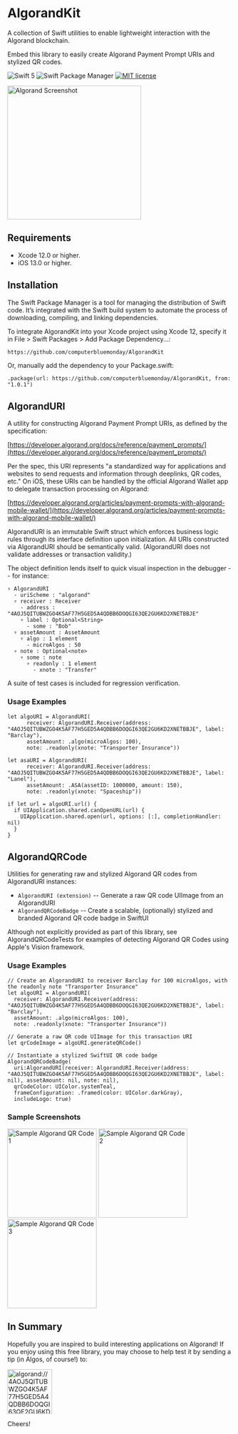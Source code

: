 # AlgorandKit

A collection of Swift utilities to enable lightweight interaction with the Algorand blockchain.

Embed this library to easily create Algorand Payment Prompt URIs and stylized QR codes.

![Swift 5](https://img.shields.io/badge/Swift-5-blue.svg)
![Swift Package Manager](https://img.shields.io/badge/support-Swift_Package_Manager-orange.svg)
[![MIT license](http://img.shields.io/badge/license-MIT-blue.svg)](https://github.com/computerbluemonday/AlgorandKit/raw/master/LICENSE)

<img src="/images/AlgorandKit_screenshot_device.png" alt="Algorand Screenshot" width="300"/>

## Requirements
* Xcode 12.0 or higher.
* iOS 13.0 or higher.

## Installation

The Swift Package Manager is a tool for managing the distribution of Swift code. It’s integrated with the Swift build system to automate the process of downloading, compiling, and linking dependencies.

To integrate AlgorandKit into your Xcode project using Xcode 12, specify it in File > Swift Packages > Add Package Dependency...:

```ogdl
https://github.com/computerbluemonday/AlgorandKit
```

Or, manually add the dependency to your Package.swift:

```ogdl
.package(url: https://github.com/computerbluemonday/AlgorandKit, from: "1.0.1")
```
## AlgorandURI

A utility for constructing Algorand Payment Prompt URIs, as defined by the specification:

[https://developer.algorand.org/docs/reference/payment_prompts/](https://developer.algorand.org/docs/reference/payment_prompts/)

Per the spec, this URI represents "a standardized way for applications and websites
to send requests and information through deeplinks, QR codes, etc." On iOS, these URIs
can be handled by the official Algorand Wallet app to delegate transaction processing on Algorand:

[https://developer.algorand.org/articles/payment-prompts-with-algorand-mobile-wallet/](https://developer.algorand.org/articles/payment-prompts-with-algorand-mobile-wallet/)

AlgorandURI is an immutable Swift struct which enforces business logic rules through its
interface definition upon initialization. All URIs constructed via AlgorandURI should be
semantically valid. (AlgorandURI does not validate addresses or transaction validity.)

The object definition lends itself to quick visual inspection in the debugger -- for instance:

```
▿ AlgorandURI
  - uriScheme : "algorand"
  ▿ receiver : Receiver
    - address : "4AOJ5QITUBWZGO4K5AF77H5GED5A4QDBB6DOQGI63QE2GU6KD2XNETBBJE"
    ▿ label : Optional<String>
      - some : "Bob"
  ▿ assetAmount : AssetAmount
    ▿ algo : 1 element
      - microAlgos : 50
  ▿ note : Optional<note>
    ▿ some : note
      ▿ readonly : 1 element
        - xnote : "Transfer"
```

A suite of test cases is included for regression verification.

### Usage Examples

```
let algoURI = AlgorandURI(
      receiver: AlgorandURI.Receiver(address: "4AOJ5QITUBWZGO4K5AF77H5GED5A4QDBB6DOQGI63QE2GU6KD2XNETBBJE", label: "Barclay"),
      assetAmount: .algo(microAlgos: 100),
      note: .readonly(xnote: "Transporter Insurance"))
      
let asaURI = AlgorandURI(
      receiver: AlgorandURI.Receiver(address: "4AOJ5QITUBWZGO4K5AF77H5GED5A4QDBB6DOQGI63QE2GU6KD2XNETBBJE", label: "Lanel"),
      assetAmount: .ASA(assetID: 1000000, amount: 150),
      note: .readonly(xnote: "Spaceship"))

if let url = algoURI.url() {
  if UIApplication.shared.canOpenURL(url) {
    UIApplication.shared.open(url, options: [:], completionHandler: nil)
  }
}
```

## AlgorandQRCode

Utilities for generating raw and stylized Algorand QR codes from AlgorandURI instances:

- `AlgorandURI (extension)`
-- Generate a raw QR code UIImage from an AlgorandURI
- `AlgorandQRCodeBadge`
-- Create a scalable, (optionally) stylized and branded Algorand QR code badge in SwiftUI

Although not explicitly provided as part of this library, see AlgorandQRCodeTests for examples of detecting
Algorand QR Codes using Apple's Vision framework.

### Usage Examples

```
// Create an AlgorandURI to receiver Barclay for 100 microAlgos, with the readonly note "Transporter Insurance"
let algoURI = AlgorandURI(
  receiver: AlgorandURI.Receiver(address: "4AOJ5QITUBWZGO4K5AF77H5GED5A4QDBB6DOQGI63QE2GU6KD2XNETBBJE", label: "Barclay"),
  assetAmount: .algo(microAlgos: 100),
  note: .readonly(xnote: "Transporter Insurance"))

// Generate a raw QR code UIImage for this transaction URI
let qrCodeImage = algoURI.generateQRCode()

// Instantiate a stylized SwiftUI QR code badge
AlgorandQRCodeBadge(
  uri:AlgorandURI(receiver: AlgorandURI.Receiver(address: "4AOJ5QITUBWZGO4K5AF77H5GED5A4QDBB6DOQGI63QE2GU6KD2XNETBBJE", label: nil), assetAmount: nil, note: nil),
  qrCodeColor: UIColor.systemTeal,
  frameConfiguration: .framed(color: UIColor.darkGray),
  includeLogo: true)

```

### Sample Screenshots

<div>
<img src="/images/algo-qr-screenshot-1.png" alt="Sample Algorand QR Code 1" width="200"/>
<img src="/images/algo-qr-screenshot-2.png" alt="Sample Algorand QR Code 2" width="200"/>
<img src="/images/algo-qr-screenshot-3.png" alt="Sample Algorand QR Code 3" width="200"/>
</div>

## In Summary

Hopefully you are inspired to build interesting applications on Algorand! If you enjoy using this free library, you may choose to help test it by sending a tip (in Algos, of course!) to:

<img src="/images/algo-screenshot-donation.png" alt="algorand://4AOJ5QITUBWZGO4K5AF77H5GED5A4QDBB6DOQGI63QE2GU6KD2XNETBBJE" width="100"/>

Cheers!
